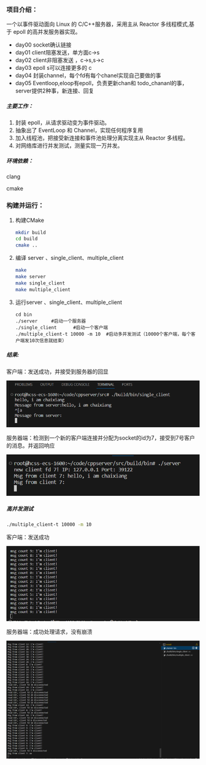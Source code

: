 

### 项目介绍：

一个以事件驱动面向 Linux 的 C/C++服务器，采用主从 Reactor 多线程模式,基于 epoll 的高并发服务器实现。

- day00 socket确认链接
- day01 client阻塞发送，单方面c->s
- day02 client非阻塞发送  ，c->s,s->c
- day03 epoll s可以连接更多的 c
- day04 封装channel，每个fd有每个chanel实现自己要做的事
- day05 Eventloop,eloop有epoll，负责更新chan和 todo_chananl的事，server提供2种事，新连接、回复 


##### 主要工作：

1. 封装 epoll，从请求驱动变为事件驱动。
2. 抽象出了 EventLoop 和 Channel，实现任何程序复用
3. 加入线程池，把接受新连接和事件池处理分离实现主从 Reactor 多线程。
4. 对网络库进行并发测试，测量实现一万并发。






##### 环境依赖：

clang

cmake

### 构建并运行：

1. 构建CMake

   ```bash
   mkdir build
   cd build
   cmake ..
   ```
2. 编译 server 、single_client、multiple_client

   ```bash
   make
   make server
   make single_client
   make multiple_client
   ```
3. 运行server 、single_client、multiple_client

   ```
   cd bin
   ./server		#启动一个服务器
   ./single_client		#启动一个客户端
   ./multiple_client-t 10000 -m 10 	#启动多并发测试（10000个客户端，每个客户端发10次信息就结束）
   ```

##### 结果:

客户端：发送成功，并接受到服务器的回显

![1699018866634](image/README/1699018866634.png)

服务器端：检测到一个新的客户端连接并分配为socket的id为7，接受到7号客户的消息。并返回响应

![1699018948522](image/README/1699018948522.png)


##### 高并发测试

```bash
./multiple_client-t 10000 -m 10 
```

客户端：发送成功

![1699019229241](image/README/1699019229241.png)

服务器端：成功处理请求，没有崩溃

![1699019300571](image/README/1699019300571.png)
